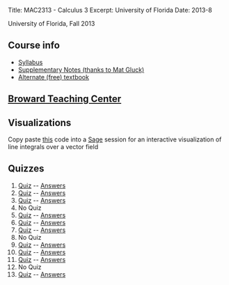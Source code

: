 Title: MAC2313 - Calculus 3
Excerpt: University of Florida
Date: 2013-8

University of Florida, Fall 2013

## Course info
- [Syllabus](/pdfs/mac2313_fall13/syllabus.pdf)
- [Supplementary Notes (thanks to Mat Gluck)](/pdfs/mac2313_fall13/extra_notes.pdf)
- [Alternate (free) textbook](/pdfs/mac2313_fall13/calc3_textbook.pdf)

## [Broward Teaching Center](https://teachingcenter.ufl.edu/)

## Visualizations
Copy paste [this](/pdfs/mac2313_fall13/code.sage) code into a 
[Sage](http://www.sagemath.org/) session for an interactive visualization of 
line integrals over a vector field


## Quizzes
1. [Quiz](/pdfs/mac2313_fall13/quiz1.pdf) -- [Answers](/pdfs/mac2313_fall13/ans1.pdf)
2. [Quiz](/pdfs/mac2313_fall13/quiz2.pdf) -- [Answers](/pdfs/mac2313_fall13/ans2.pdf)
3. [Quiz](/pdfs/mac2313_fall13/quiz3.pdf) -- [Answers](/pdfs/mac2313_fall13/ans3.pdf)
4. No Quiz
5. [Quiz](/pdfs/mac2313_fall13/quiz5.pdf) -- [Answers](/pdfs/mac2313_fall13/ans5.pdf)
6. [Quiz](/pdfs/mac2313_fall13/quiz6.pdf) -- [Answers](/pdfs/mac2313_fall13/ans6.pdf)
7. [Quiz](/pdfs/mac2313_fall13/quiz7.pdf) -- [Answers](/pdfs/mac2313_fall13/ans7.pdf)
8. No Quiz
9. [Quiz](/pdfs/mac2313_fall13/quiz9.pdf) -- [Answers](/pdfs/mac2313_fall13/ans9.pdf)
10. [Quiz](/pdfs/mac2313_fall13/quiz10.pdf) -- [Answers](/pdfs/mac2313_fall13/ans10.pdf)
11. [Quiz](/pdfs/mac2313_fall13/quiz11.pdf) -- [Answers](/pdfs/mac2313_fall13/ans11.pdf)
12. No Quiz
13. [Quiz](/pdfs/mac2313_fall13/quiz13.pdf) -- [Answers](/pdfs/mac2313_fall13/ans13.pdf)
